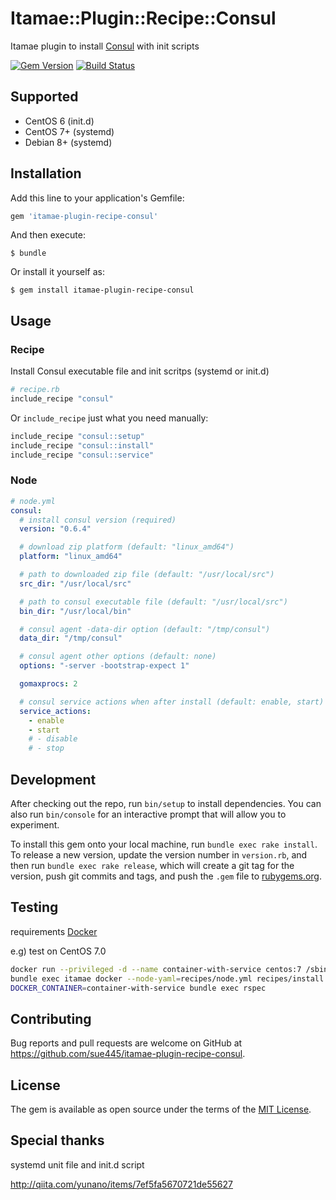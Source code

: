 # Itamae::Plugin::Recipe::Consul

Itamae plugin to install [Consul](https://www.consul.io/) with init scripts

[![Gem Version](https://badge.fury.io/rb/itamae-plugin-recipe-consul.svg)](https://badge.fury.io/rb/itamae-plugin-recipe-consul)
[![Build Status](https://github.com/sue445/itamae-plugin-recipe-consul/workflows/test/badge.svg?branch=master)](https://github.com/sue445/itamae-plugin-recipe-consul/actions?query=workflow%3Atest)

## Supported
* CentOS 6 (init.d)
* CentOS 7+ (systemd)
* Debian 8+ (systemd)

## Installation

Add this line to your application's Gemfile:

```ruby
gem 'itamae-plugin-recipe-consul'
```

And then execute:

    $ bundle

Or install it yourself as:

    $ gem install itamae-plugin-recipe-consul

## Usage

### Recipe

Install Consul executable file and init scritps (systemd or init.d)

```ruby
# recipe.rb
include_recipe "consul"
```

Or `include_recipe` just what you need manually:

```ruby
include_recipe "consul::setup"
include_recipe "consul::install"
include_recipe "consul::service"
```

### Node

```yml
# node.yml
consul:
  # install consul version (required)
  version: "0.6.4"

  # download zip platform (default: "linux_amd64")
  platform: "linux_amd64"

  # path to downloaded zip file (default: "/usr/local/src")
  src_dir: "/usr/local/src"

  # path to consul executable file (default: "/usr/local/src")
  bin_dir: "/usr/local/bin"

  # consul agent -data-dir option (default: "/tmp/consul")
  data_dir: "/tmp/consul"

  # consul agent other options (default: none)
  options: "-server -bootstrap-expect 1"

  gomaxprocs: 2

  # consul service actions when after install (default: enable, start)
  service_actions:
    - enable
    - start
    # - disable
    # - stop
```

## Development

After checking out the repo, run `bin/setup` to install dependencies. You can also run `bin/console` for an interactive prompt that will allow you to experiment.

To install this gem onto your local machine, run `bundle exec rake install`. To release a new version, update the version number in `version.rb`, and then run `bundle exec rake release`, which will create a git tag for the version, push git commits and tags, and push the `.gem` file to [rubygems.org](https://rubygems.org).

## Testing
requirements [Docker](https://www.docker.com/)

e.g) test on CentOS 7.0

```sh
docker run --privileged -d --name container-with-service centos:7 /sbin/init
bundle exec itamae docker --node-yaml=recipes/node.yml recipes/install.rb --container=container-with-service --tag itamae-plugin:latest
DOCKER_CONTAINER=container-with-service bundle exec rspec
```

## Contributing

Bug reports and pull requests are welcome on GitHub at https://github.com/sue445/itamae-plugin-recipe-consul.


## License

The gem is available as open source under the terms of the [MIT License](http://opensource.org/licenses/MIT).

## Special thanks
systemd unit file and init.d script

http://qiita.com/yunano/items/7ef5fa5670721de55627
